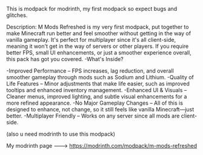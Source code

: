 This is modpack for modrinth, my first modpack so expect bugs and glitches.

Description:
M Mods Refreshed is my very first modpack, put together to make Minecraft run better and feel smoother without getting in the way of vanilla gameplay. It's perfect for multiplayer since it's all client-side, meaning it won't get in the way of servers or other players. If you require better FPS, small UI enhancements, or just a smoother experience overall, this pack has got you covered.
-What's Inside?

-Improved Performance – FPS increases, lag reduction, and overall smoother gameplay through mods such as Sodium and Lithium.
-Quality of Life Features – Minor adjustments that make life easier, such as improved tooltips and enhanced inventory management.
-Enhanced UI & Visuals – Cleaner menus, improved lighting, and subtle visual enhancements for a more refined appearance.
-No Major Gameplay Changes – All of this is designed to enhance, not change, so it still feels like vanilla Minecraft—just better.
-Multiplayer Friendly – Works on any server since all mods are client-side.

(also u need modrinth to use this modpack)

My modrinth page ---> https://modrinth.com/modpack/m-mods-refreshed
